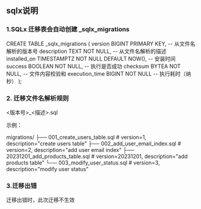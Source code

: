 ## sqlx说明

### 1.SQLx 迁移表会自动创建 _sqlx_migrations

CREATE TABLE _sqlx_migrations ( 
    version BIGINT PRIMARY KEY,        -- 从文件名解析的版本号
    description TEXT NOT NULL,         -- 从文件名解析的描述
    installed_on TIMESTAMPTZ NOT NULL DEFAULT NOW(), -- 安装时间
    success BOOLEAN NOT NULL,          -- 执行是否成功
    checksum BYTEA NOT NULL,          -- 文件内容校验和
    execution_time BIGINT NOT NULL    -- 执行耗时（纳秒）
);

### 2. 迁移文件名解析规则
<版本号>_<描述>.sql

示例：

migrations/
├── 001_create_users_table.sql        # version=1, description="create users table"
├── 002_add_user_email_index.sql      # version=2, description="add user email index"
├── 20231201_add_products_table.sql   # version=20231201, description="add products table"
└── 003_modify_user_status.sql        # version=3, description="modify user status"

### 3.迁移出错
迁移出错时，此次迁移不生效